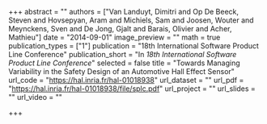 +++
abstract = ""
authors = ["Van Landuyt, Dimitri and Op De Beeck, Steven and Hovsepyan, Aram and Michiels, Sam and Joosen, Wouter and Meynckens, Sven and De Jong, Gjalt and Barais, Olivier and Acher, Mathieu"]
date = "2014-09-01"
image_preview = ""
math = true
publication_types = ["1"]
publication = "18th International Software Product Line Conference"
publication_short = "In *18th International Software Product Line Conference*"
selected = false
title = "Towards Managing Variability in the Safety Design of an Automotive Hall Effect Sensor"
url_code = "https://hal.inria.fr/hal-01018938"
url_dataset = ""
url_pdf = "https://hal.inria.fr/hal-01018938/file/splc.pdf"
url_project = ""
url_slides = ""
url_video = ""

+++
